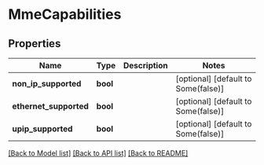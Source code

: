 # MmeCapabilities

## Properties
Name | Type | Description | Notes
------------ | ------------- | ------------- | -------------
**non_ip_supported** | **bool** |  | [optional] [default to Some(false)]
**ethernet_supported** | **bool** |  | [optional] [default to Some(false)]
**upip_supported** | **bool** |  | [optional] [default to Some(false)]

[[Back to Model list]](../README.md#documentation-for-models) [[Back to API list]](../README.md#documentation-for-api-endpoints) [[Back to README]](../README.md)


